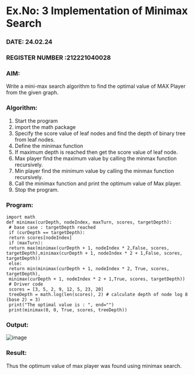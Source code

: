 # Ex.No: 3  Implementation of Minimax Search
### DATE: 24.02.24                                                                            
### REGISTER NUMBER :212221040028 
### AIM: 
Write a mini-max search algorithm to find the optimal value of MAX Player from the given graph.
### Algorithm:
1. Start the program
2. import the math package
3. Specify the score value of leaf nodes and find the depth of binary tree from leaf nodes.
4. Define the minimax function
5. If maximum depth is reached then get the score value of leaf node.
6. Max player find the maximum value by calling the minmax function recursively.
7. Min player find the minimum value by calling the minmax function recursively.
8. Call the minimax function  and print the optimum value of Max player.
9. Stop the program. 

### Program:
```
import math
def minimax(curDepth, nodeIndex, maxTurn, scores, targetDepth):
 # base case : targetDepth reached
 if (curDepth == targetDepth):
 return scores[nodeIndex]
 if (maxTurn):
 return max(minimax(curDepth + 1, nodeIndex * 2,False, scores, 
targetDepth),minimax(curDepth + 1, nodeIndex * 2 + 1,False, scores, targetDepth))
 else:
 return min(minimax(curDepth + 1, nodeIndex * 2, True, scores, targetDepth),
 minimax(curDepth + 1, nodeIndex * 2 + 1,True, scores, targetDepth))
 # Driver code
 scores = [3, 5, 2, 9, 12, 5, 23, 20]
 treeDepth = math.log(len(scores), 2) # calculate depth of node log 8 (base 2) = 3)
 print("The optimal value is : ", end="")
 print(minimax(0, 0, True, scores, treeDepth))
```











### Output:
![image](https://github.com/Gopika-5/AI_Lab_2023-24/assets/147976522/12fb349d-16af-49ca-add3-9a0e5a289b82)




### Result:
Thus the optimum value of max player was found using minimax search.
